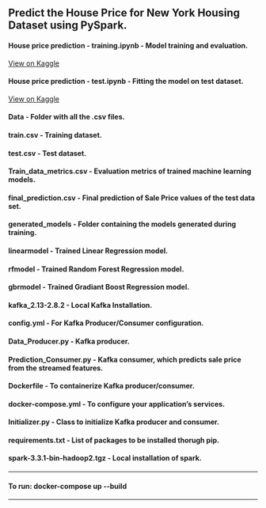 ## Predict the House Price for New York Housing Dataset using PySpark. 

  #### House price prediction - training.ipynb - Model training and evaluation. 
  [View on Kaggle](https://www.kaggle.com/syedasifmn/housing-price-prediction-training/)
  #### House price prediction - test.ipynb - Fitting the model on test dataset.
  [View on Kaggle](https://www.kaggle.com/syedasifmn/housing-price-prediction-test/)
  #### Data - Folder with all the .csv files.
  #### train.csv - Training dataset.
  #### test.csv - Test dataset.
  #### Train_data_metrics.csv - Evaluation metrics of trained machine learning models.
  #### final_prediction.csv - Final prediction of Sale Price values of the test data set. 
  #### generated_models - Folder containing the models generated during training.
  #### linearmodel - Trained Linear Regression model. 
  #### rfmodel - Trained Random Forest Regression model. 
  #### gbrmodel - Trained Gradiant Boost Regression model. 
  #### kafka_2.13-2.8.2 - Local Kafka Installation.
  #### config.yml - For Kafka Producer/Consumer configuration.
  #### Data_Producer.py - Kafka producer.
  #### Prediction_Consumer.py - Kafka consumer, which predicts sale price from the streamed features.
  #### Dockerfile - To containerize Kafka producer/consumer.
  #### docker-compose.yml - To configure your application’s services.
  #### Initializer.py - Class to initialize Kafka producer and consumer.
  #### requirements.txt - List of packages to be installed thorugh pip.
  #### spark-3.3.1-bin-hadoop2.tgz - Local installation of spark.
  
  ---------------------------------------
  #### To run: docker-compose up --build
  ---------------------------------------
